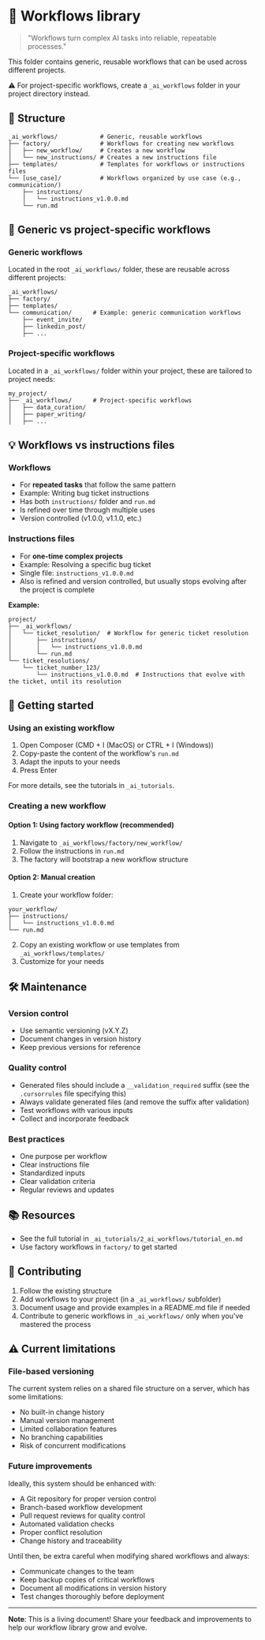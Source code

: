 # 🚀 Workflows library

> "Workflows turn complex AI tasks into reliable, repeatable processes."

This folder contains generic, reusable workflows that can be used across different projects.

⚠️ For project-specific workflows, create a `_ai_workflows` folder in your project directory instead.

## 📁 Structure

```
_ai_workflows/            # Generic, reusable workflows
├── factory/              # Workflows for creating new workflows
│   ├── new_workflow/     # Creates a new workflow
│   └── new_instructions/ # Creates a new instructions file
├── templates/            # Templates for workflows or instructions files
└── [use_case]/           # Workflows organized by use case (e.g., communication/)
    ├── instructions/
    │   └── instructions_v1.0.0.md
    └── run.md
```

## 🎯 Generic vs project-specific workflows

### Generic workflows
Located in the root `_ai_workflows/` folder, these are reusable across different projects:
```
_ai_workflows/
├── factory/
├── templates/
└── communication/      # Example: generic communication workflows
    ├── event_invite/
    ├── linkedin_post/
    ├── ...
```

### Project-specific workflows
Located in a `_ai_workflows/` folder within your project, these are tailored to project needs:
```
my_project/
├── _ai_workflows/      # Project-specific workflows
│   ├── data_curation/
│   ├── paper_writing/
│   ├── ...
```

## 💡 Workflows vs instructions files

### Workflows
- For **repeated tasks** that follow the same pattern
- Example: Writing bug ticket instructions
- Has both `instructions/` folder and `run.md`
- Is refined over time through multiple uses
- Version controlled (v1.0.0, v1.1.0, etc.)

### Instructions files
- For **one-time complex projects**
- Example: Resolving a specific bug ticket
- Single file: `instructions_v1.0.0.md`
- Also is refined and version controlled, but usually stops evolving after the project is complete

**Example:**
```
project/
├── _ai_workflows/
│   └── ticket_resolution/  # Workflow for generic ticket resolution
│       ├── instructions/
│       │   └── instructions_v1.0.0.md
│       └── run.md
└── ticket_resolutions/
    └── ticket_number_123/
        └── instructions_v1.0.0.md  # Instructions that evolve with the ticket, until its resolution
```

## 🚀 Getting started

### Using an existing workflow

1. Open Composer (CMD + I (MacOS) or CTRL + I (Windows))
2. Copy-paste the content of the workflow's `run.md`
3. Adapt the inputs to your needs
4. Press Enter

For more details, see the tutorials in `_ai_tutorials`.

### Creating a new workflow

#### Option 1: Using factory workflow (recommended)
1. Navigate to `_ai_workflows/factory/new_workflow/`
2. Follow the instructions in `run.md`
3. The factory will bootstrap a new workflow structure

#### Option 2: Manual creation
1. Create your workflow folder:
```
your_workflow/
├── instructions/
│   └── instructions_v1.0.0.md
└── run.md
```
2. Copy an existing workflow or use templates from `_ai_workflows/templates/`
3. Customize for your needs

## 🛠️ Maintenance

### Version control
- Use semantic versioning (vX.Y.Z)
- Document changes in version history
- Keep previous versions for reference

### Quality control
- Generated files should include a `__validation_required` suffix (see the `.cursorrules` file specifying this)
- Always validate generated files (and remove the suffix after validation)
- Test workflows with various inputs
- Collect and incorporate feedback

### Best practices
- One purpose per workflow
- Clear instructions file
- Standardized inputs
- Clear validation criteria
- Regular reviews and updates

## 📚 Resources

- See the full tutorial in `_ai_tutorials/2_ai_workflows/tutorial_en.md`
- Use factory workflows in `factory/` to get started

## 🤝 Contributing

1. Follow the existing structure
2. Add workflows to your project (in a `_ai_workflows/` subfolder)
3. Document usage and provide examples in a README.md file if needed
4. Contribute to generic workflows in `_ai_workflows/` only when you've mastered the process

## ⚠️ Current limitations

### File-based versioning
The current system relies on a shared file structure on a server, which has some limitations:
- No built-in change history
- Manual version management
- Limited collaboration features
- No branching capabilities
- Risk of concurrent modifications

### Future improvements
Ideally, this system should be enhanced with:
- A Git repository for proper version control
- Branch-based workflow development
- Pull request reviews for quality control
- Automated validation checks
- Proper conflict resolution
- Change history and traceability

Until then, be extra careful when modifying shared workflows and always:
- Communicate changes to the team
- Keep backup copies of critical workflows
- Document all modifications in version history
- Test changes thoroughly before deployment

---

**Note**: This is a living document! Share your feedback and improvements to help our workflow library grow and evolve.